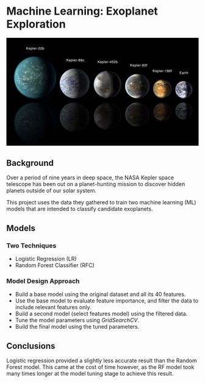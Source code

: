 # Machine Learning: Exoplanet Exploration

![exoplanets.jpg](Images/exoplanets.jpg)

## Background
Over a period of nine years in deep space, the NASA Kepler space telescope has been out on a planet-hunting mission to discover hidden planets outside of our solar system.

This project uses the data they gathered to train two machine learning (ML) models that are intended to classify candidate exoplanets. 

## Models
### Two Techniques
- Logistic Regression (LR)
- Random Forest Classifier (RFC)

### Model Design Approach
- Build a base model using the original dataset and all its 40 features.
- Use the base model to evaluate feature importance, and filter the data to include relevant features only.
- Build a second model (select features model) using the filtered data.
- Tune the model parameters using *GridSearchCV*.
- Build the final model using the tuned parameters. 

## Conclusions
Logistic regression provided a slightly less accurate result than the Random Forest model. This came at the cost of time however, as the RF model took many times longer at the model tuning stage to achieve this result.
